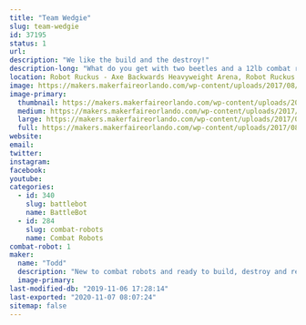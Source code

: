 ```yaml
---
title: "Team Wedgie"
slug: team-wedgie
id: 37195
status: 1
url: 
description: "We like the build and the destroy!"
description-long: "What do you get with two beetles and a 12lb combat robot? Pieces of fun!"
location: Robot Ruckus - Axe Backwards Heavyweight Arena, Robot Ruckus - Small Arena
image: https://makers.makerfaireorlando.com/wp-content/uploads/2017/08/Shiny-Wedgie-2-1-1024x685.jpg
image-primary:
  thumbnail: https://makers.makerfaireorlando.com/wp-content/uploads/2017/08/Shiny-Wedgie-2-1-150x150.jpg
  medium: https://makers.makerfaireorlando.com/wp-content/uploads/2017/08/Shiny-Wedgie-2-1-300x201.jpg
  large: https://makers.makerfaireorlando.com/wp-content/uploads/2017/08/Shiny-Wedgie-2-1-1024x685.jpg
  full: https://makers.makerfaireorlando.com/wp-content/uploads/2017/08/Shiny-Wedgie-2-1.jpg
website: 
email: 
twitter: 
instagram: 
facebook: 
youtube: 
categories:
  - id: 340
    slug: battlebot
    name: BattleBot
  - id: 284
    slug: combat-robots
    name: Combat Robots
combat-robot: 1
maker:
  name: "Todd"
  description: "New to combat robots and ready to build, destroy and repeat."
  image-primary: 
last-modified-db: "2019-11-06 17:28:14"
last-exported: "2020-11-07 08:07:24"
sitemap: false
---
```

